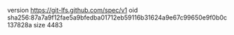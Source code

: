 version https://git-lfs.github.com/spec/v1
oid sha256:87a7a9f12fae5a9bfedba01712eb59116b31624a9e67c99650e9f0b0c137828a
size 4483
